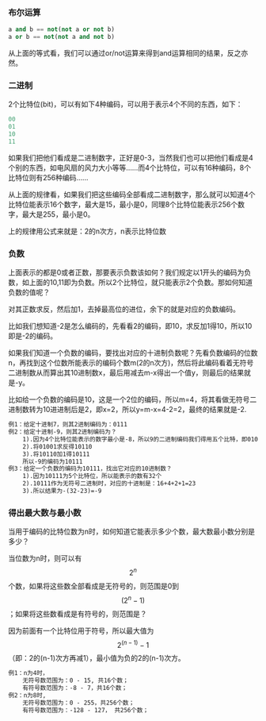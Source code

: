 ### 布尔运算

```python
a and b == not(not a or not b)
a or b == not(not a and not b)
```

从上面的等式看，我们可以通过or/not运算来得到and运算相同的结果，反之亦然。

### 二进制

2个比特位(bit)，可以有如下4种编码，可以用于表示4个不同的东西，如下：

```javascript
00
01
10
11
```

如果我们把他们看成是二进制数字，正好是0-3，当然我们也可以把他们看成是4个别的东西，如电风扇的风力大小等等……而4个比特位，可以有16种编码，8个比特位则有256种编码……

从上面的规律看，如果我们把这些编码全部看成二进制数字，那么就可以知道4个比特位能表示16个数字，最大是15，最小是0，同理8个比特位能表示256个数字，最大是255，最小是0。

上的规律用公式来就是：2的n次方，n表示比特位数

### 负数

上面表示的都是0或者正数，那要表示负数该如何？我们规定以1开头的编码为负数，如上面的10,11即为负数。所以2个比特位，就只能表示2个负数。那如何知道负数的值呢？



对其正数求反，然后加1，去掉最高位的进位，余下的就是对应的负数编码。

比如我们想知道-2是怎么编码的，先看看2的编码，即10，求反加1得10，所以10即是-2的编码。

如果我们知道一个负数的编码，要找出对应的十进制负数呢？先看负数编码的位数n，再找到这个位数所能表示的编码个数m(2的n次方)，然后将此编码看着无符号二进制数从而算出其10进制数x，最后用减去m-x得出一个值y，则最后的结果就是-y。

比如给一个负数的编码是10，这是一个2位的编码，所以m=4，将其看做无符号二进制数转为10进进制后是2，即x=2，所以y=m-x=4-2=2，最终的结果就是-2.

```markdown
例1：给定十进制7，则其2进制编码为：0111
例2：给定十进制-9，则其2进制编码为？
	1).因为4个比特位能表示的数字最小是-8，所以9的二进制编码我们得用五个比特，即01001
	2).将01001求反得10110
	3).将10110加1得10111
	所以-9的编码为10111
例3：给定一个负数的编码为10111，找出它对应的10进制数？
	1).因为10111为5个比特位，所以能表示的数有32个
	2).10111作为无符号二进制时，对应的十进制是：16+4+2+1=23
	3).所以结果为-(32-23)=-9
```

### 得出最大数与最小数

当用于编码的比特位数为n时，如何知道它能表示多少个数，最大数最小数分别是多少？

当位数为n时，则可以有$$2^n$$个数，如果将这些数全部看成是无符号的，则范围是0到$$(2^n-1)$$；如果将这些数看成是有符号的，则范围是？

因为前面有一个比特位用于符号，所以最大值为$$2^(n-1)-1$$（即：2的(n-1)次方再减1），最小值为负的2的(n-1)次方。

```markdown
例1：n为4时，
	无符号数范围为：0 - 15, 共16个数；
	有符号数范围为：-8 - 7，共16个数；
例2：n为8时,
	无符号数范围为：0 - 255，共256个数；
	有符号数范围为：-128 - 127， 共256个数；
```






